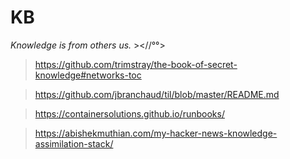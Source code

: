 # KB
*Knowledge is from others us.* ><//°°>

> https://github.com/trimstray/the-book-of-secret-knowledge#networks-toc

> https://github.com/jbranchaud/til/blob/master/README.md

> https://containersolutions.github.io/runbooks/

> https://abishekmuthian.com/my-hacker-news-knowledge-assimilation-stack/